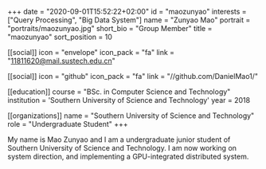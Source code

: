 +++ 
date = "2020-09-01T15:52:22+02:00" 
id = "maozunyao" 
interests = ["Query Processing", "Big Data System"] 
name = "Zunyao Mao" 
portrait = "portraits/maozunyao.jpg" 
short_bio = "Group Member" 
title = "maozunyao" 
sort_position = 10

[[social]] 
    icon = "envelope" 
    icon_pack = "fa" 
    link = "11811620@mail.sustech.edu.cn"

[[social]] 
    icon = "github" 
    icon_pack = "fa" 
    link = "//github.com/DanielMao1/"



[[education]] 
    course = "BSc. in Computer Science and Technology" 
    institution = 'Southern University of Science and Technology' 
    year = 2018

[[organizations]] 
    name = "Southern University of Science and Technology" 
    role = "Undergraduate Student"
+++

My name is Mao Zunyao and I am a undergraduate junior student of Southern University of Science and Technology. I am now working on system direction, and implementing a GPU-integrated distributed system.